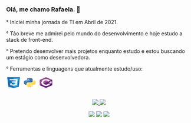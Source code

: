 ### Olá, me chamo Rafaela. 👋

° Iniciei minha jornada de TI em Abril de 2021.

° Tão breve me admirei pelo mundo do desenvolvimento e hoje estudo a stack de front-end.

° Pretendo desenvolver mais projetos enquanto estudo e estou buscando um estágio como desenvolvedora.

° Ferramentas e linguagens que atualmente estudo/uso:
 

  <img align="center" alt="Rafa-CSS" height="30" width="40" src="https://raw.githubusercontent.com/devicons/devicon/master/icons/css3/css3-original.svg">
  <img align="center" alt="Rafa-Python" height="30" width="40" src="https://raw.githubusercontent.com/devicons/devicon/master/icons/python/python-original.svg">
  <img align="center" alt="Rafa-Csharp" height="30" width="40" src="https://raw.githubusercontent.com/devicons/devicon/master/icons/csharp/csharp-original.svg">
  
</div>

  ##

<div>
<div align="center">
  <a href="https://github.com/PaixaoR">
  <img height="180em" src="https://github-readme-stats.vercel.app/api?username=PaixaoR&show_icons=true&theme=dark&include_all_commits=true&count_private=true"/>
  <img height="180em" src="https://github-readme-stats.vercel.app/api/top-langs/?username=PaixaoR&layout=compact&langs_count=7&theme=dark"/>



    
    
    
  <a href="https://www.instagram.com/invites/contact/?i=pm5eu4qjgugm&utm_content=i6gda77" target="_blank"><img src="https://img.shields.io/badge/-Instagram-%23E4405F?style=for-the-badge&logo=instagram&logoColor=white" target="_blank"></a>
  <a href = "mailto:faelaferreira4@gmail.com"><img src="https://img.shields.io/badge/-Gmail-%23333?style=for-the-badge&logo=gmail&logoColor=white" target="_blank"></a>
  <a href="https://www.linkedin.com/in/rafaela-ferreira-" target="_blank"><img src="https://img.shields.io/badge/-LinkedIn-%230077B5?style=for-the-badge&logo=linkedin&logoColor=white" target="_blank"></a> 
